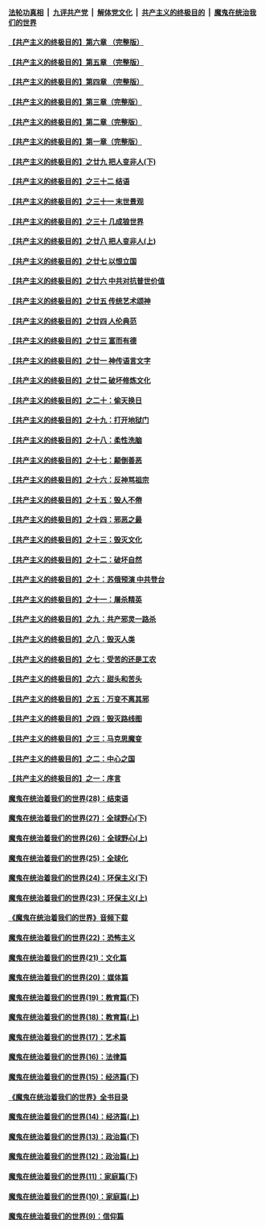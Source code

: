 ####  [法轮功真相](../../../../basic/blob/master/README.md?t=04162130) &nbsp;|&nbsp; [九评共产党](../../../../9ping.md/blob/master/README.md?t=04162130) &nbsp;|&nbsp; [解体党文化](../../../../jtdwh.md/blob/master/README.md?t=04162130)  &nbsp;|&nbsp; [共产主义的终极目的](../../../../gczydzjmd.md/blob/master/README.md?t=04162130) &nbsp;|&nbsp; [魔鬼在统治我们的世界](../../../../mgztzwmdsj.md/blob/master/README.md?t=04162130) 

#### [【共产主义的终极目的】第六章 （完整版）](../pages/nsc422/n11428913.md?t=04162130) 

#### [【共产主义的终极目的】第五章 （完整版）](../pages/nsc422/n11428912.md?t=04162130) 

#### [【共产主义的终极目的】第四章 （完整版）](../pages/nsc422/n11428907.md?t=04162130) 

#### [【共产主义的终极目的】第三章（完整版）](../pages/nsc422/n11428848.md?t=04162130) 

#### [【共产主义的终极目的】第二章（完整版）](../pages/nsc422/n11428831.md?t=04162130) 

#### [【共产主义的终极目的】第一章（完整版）](../pages/nsc422/n11417651.md?t=04162130) 

#### [【共产主义的终极目的】之廿九 把人变非人(下)](../pages/nsc422/n11344140.md?t=04162130) 

#### [【共产主义的终极目的】之三十二 结语](../pages/nsc422/n11360535.md?t=04162130) 

#### [【共产主义的终极目的】之三十一 末世景观](../pages/nsc422/n11351129.md?t=04162130) 

#### [【共产主义的终极目的】之三十 几成狼世界](../pages/nsc422/n11348280.md?t=04162130) 

#### [【共产主义的终极目的】之廿八 把人变非人(上)](../pages/nsc422/n11340492.md?t=04162130) 

#### [【共产主义的终极目的】之廿七 以恨立国](../pages/nsc422/n11336944.md?t=04162130) 

#### [【共产主义的终极目的】之廿六 中共对抗普世价值](../pages/nsc422/n11324785.md?t=04162130) 

#### [【共产主义的终极目的】之廿五 传统艺术颂神](../pages/nsc422/n11296396.md?t=04162130) 

#### [【共产主义的终极目的】之廿四 人伦典范](../pages/nsc422/n11296397.md?t=04162130) 

#### [【共产主义的终极目的】之廿三 富而有德](../pages/nsc422/n11283598.md?t=04162130) 

#### [【共产主义的终极目的】之廿一 神传语言文字](../pages/nsc422/n11263265.md?t=04162130) 

#### [【共产主义的终极目的】之廿二 破坏修炼文化](../pages/nsc422/n11245728.md?t=04162130) 

#### [【共产主义的终极目的】之二十：偷天换日](../pages/nsc422/n11238846.md?t=04162130) 

#### [【共产主义的终极目的】之十九：打开地狱门](../pages/nsc422/n11206376.md?t=04162130) 

#### [【共产主义的终极目的】之十八：柔性洗脑](../pages/nsc422/n11199994.md?t=04162130) 

#### [【共产主义的终极目的】之十七：颠倒善恶](../pages/nsc422/n11179782.md?t=04162130) 

#### [【共产主义的终极目的】之十六：反神骂祖宗](../pages/nsc422/n11166798.md?t=04162130) 

#### [【共产主义的终极目的】之十五：毁人不倦](../pages/nsc422/n11166792.md?t=04162130) 

#### [【共产主义的终极目的】之十四：邪恶之最](../pages/nsc422/n11150249.md?t=04162130) 

#### [【共产主义的终极目的】之十三：毁灭文化](../pages/nsc422/n11135227.md?t=04162130) 

#### [【共产主义的终极目的】之十二：破坏自然](../pages/nsc422/n11135214.md?t=04162130) 

#### [【共产主义的终极目的】之十：苏俄预演 中共登台](../pages/nsc422/n11118424.md?t=04162130) 

#### [【共产主义的终极目的】之十一：屠杀精英](../pages/nsc422/n11118442.md?t=04162130) 

#### [【共产主义的终极目的】之九：共产邪灵一路杀](../pages/nsc422/n11114139.md?t=04162130) 

#### [【共产主义的终极目的】之八：毁灭人类](../pages/nsc422/n11108503.md?t=04162130) 

#### [【共产主义的终极目的】之七：受苦的还是工农](../pages/nsc422/n11101809.md?t=04162130) 

#### [【共产主义的终极目的】之六：甜头和苦头](../pages/nsc422/n11096971.md?t=04162130) 

#### [【共产主义的终极目的】之五：万变不离其邪](../pages/nsc422/n11091285.md?t=04162130) 

#### [【共产主义的终极目的】之四：毁灭路线图](../pages/nsc422/n11086284.md?t=04162130) 

#### [【共产主义的终极目的】之三：马克思魔变](../pages/nsc422/n11061941.md?t=04162130) 

#### [【共产主义的终极目的】之二：中心之国](../pages/nsc422/n11047728.md?t=04162130) 

#### [【共产主义的终极目的】之一：序言](../pages/nsc422/n11086077.md?t=04162130) 

#### [魔鬼在统治着我们的世界(28)：结束语](../pages/nsc422/n10936246.md?t=04162130) 

#### [魔鬼在统治着我们的世界(27)：全球野心(下)](../pages/nsc422/n10928319.md?t=04162130) 

#### [魔鬼在统治着我们的世界(26)：全球野心(上)](../pages/nsc422/n10900318.md?t=04162130) 

#### [魔鬼在统治着我们的世界(25)：全球化](../pages/nsc422/n10788205.md?t=04162130) 

#### [魔鬼在统治着我们的世界(24)：环保主义(下)](../pages/nsc422/n10695307.md?t=04162130) 

#### [魔鬼在统治着我们的世界(23)：环保主义(上)](../pages/nsc422/n10688613.md?t=04162130) 

#### [《魔鬼在统治着我们的世界》音频下载](../pages/nsc422/n10635553.md?t=04162130) 

#### [魔鬼在统治着我们的世界(22)：恐怖主义](../pages/nsc422/n10614727.md?t=04162130) 

#### [魔鬼在统治着我们的世界(21)：文化篇](../pages/nsc422/n10597706.md?t=04162130) 

#### [魔鬼在统治着我们的世界(20)：媒体篇](../pages/nsc422/n10586579.md?t=04162130) 

#### [魔鬼在统治着我们的世界(19)：教育篇(下)](../pages/nsc422/n10564808.md?t=04162130) 

#### [魔鬼在统治着我们的世界(18)：教育篇(上)](../pages/nsc422/n10526970.md?t=04162130) 

#### [魔鬼在统治着我们的世界(17)：艺术篇](../pages/nsc422/n10499093.md?t=04162130) 

#### [魔鬼在统治着我们的世界(16)：法律篇](../pages/nsc422/n10485969.md?t=04162130) 

#### [魔鬼在统治着我们的世界(15)：经济篇(下)](../pages/nsc422/n10469975.md?t=04162130) 

#### [《魔鬼在统治着我们的世界》全书目录](../pages/nsc422/n10464261.md?t=04162130) 

#### [魔鬼在统治着我们的世界(14)：经济篇(上)](../pages/nsc422/n10457370.md?t=04162130) 

#### [魔鬼在统治着我们的世界(13)：政治篇(下)](../pages/nsc422/n10448270.md?t=04162130) 

#### [魔鬼在统治着我们的世界(12)：政治篇(上)](../pages/nsc422/n10444576.md?t=04162130) 

#### [魔鬼在统治着我们的世界(11)：家庭篇(下)](../pages/nsc422/n10440961.md?t=04162130) 

#### [魔鬼在统治着我们的世界(10)：家庭篇(上)](../pages/nsc422/n10435448.md?t=04162130) 

#### [魔鬼在统治着我们的世界(9)：信仰篇](../pages/nsc422/n10432159.md?t=04162130) 

